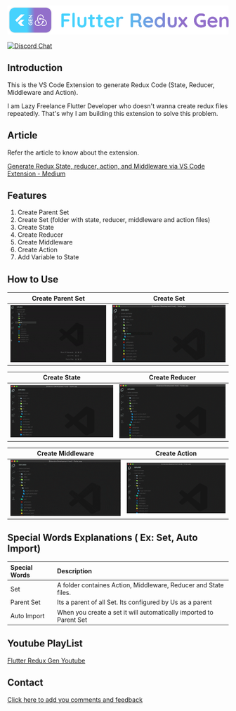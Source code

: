 [![logo][]][author]

[![Discord Chat](https://img.shields.io/badge/chat-discord-blue.svg)](https://discord.gg/KYPkhEx)

## Introduction

This is the VS Code Extension to generate Redux Code (State, Reducer, Middleware and Action).

I am Lazy Freelance Flutter Developer who doesn't wanna create redux files repeatedly. That's why I am building this extension to solve this problem.

## Article

Refer the article to know about the extension.

[Generate Redux State, reducer, action, and Middleware via VS Code Extension - Medium](https://medium.com/@androbalamail/generate-redux-state-reducer-action-and-middleware-via-vs-code-extension-flutter-redux-gen-54e1defee2bd)

## Features

1.  Create Parent Set
2.  Create Set (folder with state, reducer, middleware and action files)
3.  Create State
4.  Create Reducer
5.  Create Middleware
6.  Create Action
7.  Add Variable to State

## How to Use

|                  Create Parent Set                  |              Create Set               |
| :-------------------------------------------------: | :-----------------------------------: |
| [![create_parent_set_gif][]][create_parent_set_gif] | [![create_set_gif][]][create_set_gif] |

|               Create State                |                   Create Reducer                    |
| :---------------------------------------: | :-------------------------------------------------: |
| [![create_state_gif][]][create_state_gif] | [![create_reducer_gif][]][generate_reducer_youtube] |

|                     Create Middleware                     |                   Create Action                   |
| :-------------------------------------------------------: | :-----------------------------------------------: |
| [![create_middleware_gif][]][generate_middleware_youtube] | [![create_action_gif][]][generate_action_youtube] |

## Special Words Explanations ( Ex: Set, Auto Import)

| Special Words | Description                                                        |
| :------------ | :----------------------------------------------------------------- |
| Set           | A folder containes Action, Middleware, Reducer and State files.    |
| Parent Set    | Its a parent of all Set. Its configured by Us as a parent          |
| Auto Import   | When you create a set it will automatically imported to Parent Set |

## Youtube PlayList

[Flutter Redux Gen Youtube][flg_youtube_playlist]

## Contact

[Click here to add you comments and feedback][contact]

[logo]: https://raw.githubusercontent.com/BalaDhruv/Flutter_Redux_Gen/master/media/flutter_redux_gen_logo_with_name.png
[author]: https://balamurugan.dev/
[contact]: https://forms.gle/wXPgEEAYvczjWwys8
[create_parent_set_gif]: https://raw.githubusercontent.com/BalaDhruv/Flutter_Redux_Gen/master/media/demo/create-parent-set.gif
[create_set_gif]: https://raw.githubusercontent.com/BalaDhruv/Flutter_Redux_Gen/master/media/demo/create-redux-set.gif
[create_state_gif]: https://raw.githubusercontent.com/BalaDhruv/Flutter_Redux_Gen/master/media/demo/create-state.gif
[create_reducer_gif]: https://raw.githubusercontent.com/BalaDhruv/Flutter_Redux_Gen/master/media/demo/create-reducer.gif
[create_middleware_gif]: https://raw.githubusercontent.com/BalaDhruv/Flutter_Redux_Gen/master/media/demo/create-middleware.gif
[create_action_gif]: https://raw.githubusercontent.com/BalaDhruv/Flutter_Redux_Gen/master/media/demo/create-action.gif
[generate_state_youtube]: https://www.youtube.com/watch?v=vnqoh8owWfI
[generate_reducer_youtube]: https://www.youtube.com/watch?v=JuCVdc-MWRM
[generate_middleware_youtube]: https://www.youtube.com/watch?v=9-Ky7X2DW6Q
[generate_action_youtube]: https://www.youtube.com/watch?v=F7Zk6VMqkFk
[generate_set_youtube]: https://www.youtube.com/watch?v=aOMU4OHpoWw
[flg_youtube_playlist]: https://www.youtube.com/watch?v=ISRztcuk2lg&list=PLAtrbE9cCxChjH_1A9mW3qlfBrzlfQk5W
